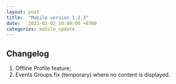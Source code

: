 ```yaml
---
layout: post
title:  "Mobile version 1.2.3"
date:   2023-02-02 10:00:00 +0300
categories: mobile_update
---
```


Changelog
---
1. Offline Profile feature;
2. Events Groups fix (temporary) where no content is displayed.
